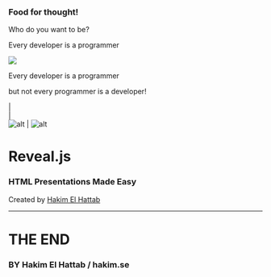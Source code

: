 ### Food for thought!

Who do you want to be?



Every developer is a programmer

![](rhaeckl.github.io/images/100002010000036F0000036F56B59D3271F0FCE0.png)



Every developer is a programmer

but not every programmer is a developer! <!-- .element: class="fragment" data-fragment-index="1" -->

  |  
  |  
![alt](rhaeckl.github.io/images/work-933061_640.jpg) | ![alt](rhaeckl.github.io/images/company-concept-creative-7369.jpg)



# Reveal.js
### HTML Presentations Made Easy

Created by [Hakim El Hattab][hakim]



---



# THE END
### BY Hakim El Hattab / hakim.se

[hakim]: http://hakim.se
